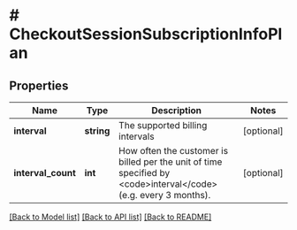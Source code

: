 # # CheckoutSessionSubscriptionInfoPlan

## Properties

Name | Type | Description | Notes
------------ | ------------- | ------------- | -------------
**interval** | **string** | The supported billing intervals | [optional]
**interval_count** | **int** | How often the customer is billed per the unit of time specified by &lt;code&gt;interval&lt;/code&gt; (e.g. every 3 months). | [optional]

[[Back to Model list]](../../README.md#models) [[Back to API list]](../../README.md#endpoints) [[Back to README]](../../README.md)
